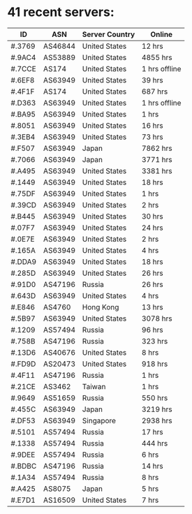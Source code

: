 # 41 recent servers:

| ID | ASN | Server Country | Online |
| ------ | ------ | ------ | ------ |
| #.3769 | AS46844 | United States | 12 hrs |
| #.9AC4 | AS53889 | United States | 4855 hrs |
| #.7CCE | AS174 | United States | 1 hrs offline |
| #.6EF8 | AS63949 | United States | 39 hrs |
| #.4F1F | AS174 | United States | 687 hrs |
| #.D363 | AS63949 | United States | 1 hrs offline |
| #.BA95 | AS63949 | United States | 1 hrs |
| #.8051 | AS63949 | United States | 16 hrs |
| #.3EB4 | AS63949 | United States | 73 hrs |
| #.F507 | AS63949 | Japan | 7862 hrs |
| #.7066 | AS63949 | Japan | 3771 hrs |
| #.A495 | AS63949 | United States | 3381 hrs |
| #.1449 | AS63949 | United States | 18 hrs |
| #.75DF | AS63949 | United States | 1 hrs |
| #.39CD | AS63949 | United States | 2 hrs |
| #.B445 | AS63949 | United States | 30 hrs |
| #.07F7 | AS63949 | United States | 24 hrs |
| #.0E7E | AS63949 | United States | 2 hrs |
| #.165A | AS63949 | United States | 4 hrs |
| #.DDA9 | AS63949 | United States | 18 hrs |
| #.285D | AS63949 | United States | 26 hrs |
| #.91D0 | AS47196 | Russia | 26 hrs |
| #.643D | AS63949 | United States | 4 hrs |
| #.E846 | AS4760 | Hong Kong | 13 hrs |
| #.5B97 | AS63949 | United States | 3078 hrs |
| #.1209 | AS57494 | Russia | 96 hrs |
| #.758B | AS47196 | Russia | 323 hrs |
| #.13D6 | AS40676 | United States | 8 hrs |
| #.FD9D | AS20473 | United States | 918 hrs |
| #.4F11 | AS47196 | Russia | 1 hrs |
| #.21CE | AS3462 | Taiwan | 1 hrs |
| #.9649 | AS51659 | Russia | 550 hrs |
| #.455C | AS63949 | Japan | 3219 hrs |
| #.DF53 | AS63949 | Singapore | 2938 hrs |
| #.5101 | AS57494 | Russia | 17 hrs |
| #.1338 | AS57494 | Russia | 444 hrs |
| #.9DEE | AS57494 | Russia | 6 hrs |
| #.BDBC | AS47196 | Russia | 14 hrs |
| #.1A34 | AS57494 | Russia | 8 hrs |
| #.A425 | AS8075 | Japan | 5 hrs |
| #.E7D1 | AS16509 | United States | 7 hrs |

